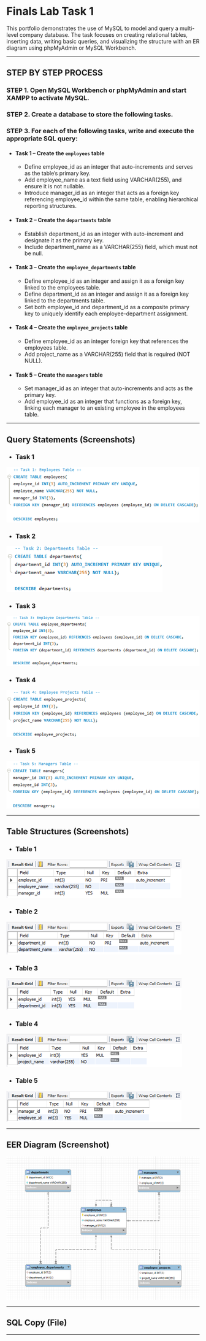 # Finals Lab Task 1
This portfolio demonstrates the use of MySQL to model and query a multi-level company database. The task focuses on creating relational tables, inserting data, writing basic queries, and visualizing the structure with an ER diagram using phpMyAdmin or MySQL Workbench.

---

## STEP BY STEP PROCESS
### STEP 1. Open MySQL Workbench or phpMyAdmin and start XAMPP to activate MySQL.

### STEP 2. Create a database to store the following tasks.

### STEP 3. For each of the following tasks, write and execute the appropriate SQL query:
- #### Task 1 – Create the `employees` table
  - Define employee_id as an integer that auto-increments and serves as the table’s primary key.
  - Add employee_name as a text field using VARCHAR(255), and ensure it is not nullable.
  - Introduce manager_id as an integer that acts as a foreign key referencing employee_id within the same table, enabling hierarchical reporting structures.

- #### Task 2 – Create the `departments` table
  - Establish department_id as an integer with auto-increment and designate it as the primary key.
  - Include department_name as a VARCHAR(255) field, which must not be null.

- #### Task 3 – Create the `employee_departments` table
  - Define employee_id as an integer and assign it as a foreign key linked to the employees table.
  - Define department_id as an integer and assign it as a foreign key linked to the departments table.
  - Set both employee_id and department_id as a composite primary key to uniquely identify each employee-department assignment.

- #### Task 4 – Create the `employee_projects` table
  - Define employee_id as an integer foreign key that references the employees table.
  - Add project_name as a VARCHAR(255) field that is required (NOT NULL).

- #### Task 5 – Create the `managers` table
  - Set manager_id as an integer that auto-increments and acts as the primary key.
  - Add employee_id as an integer that functions as a foreign key, linking each manager to an existing employee in the employees table.

---

## Query Statements (Screenshots)
- ### Task 1
![screenshot](images/FLT1(T1).png)
- ### Task 2
![screenshot](images/FLT1(T2).png)
- ### Task 3
![screenshot](images/FLT1(T3).png)
- ### Task 4
![screenshot](images/FLT1(T4).png)
- ### Task 5
![screenshot](images/FLT1(T5).png)

---

## Table Structures (Screenshots)
- ### Table 1
![screenshot](images/FLT1(tbl1).png)
- ### Table 2
![screenshot](images/FLT1(tbl2).png)
- ### Table 3
![screenshot](images/FLT1(tbl3).png)
- ### Table 4
![screenshot](images/FLT1(tbl4).png)
- ### Table 5
![screenshot](images/FLT1(tbl5).png)

---

## EER Diagram (Screenshot)
![screenshot](images/FLT1(EER_Diagram).png)

---

## SQL Copy (File)

---




